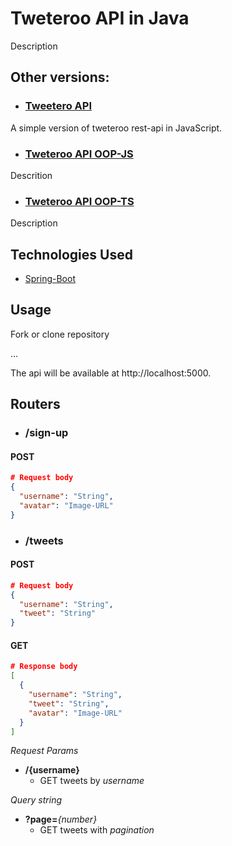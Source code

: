 # Tweteroo API in Java

Description

## Other versions:
- ### [Tweetero API](https://github.com/Tallispt/tweteroo/tree/main)

A simple version of tweteroo rest-api in JavaScript.

- ### [Tweteroo API OOP-JS](https://github.com/Tallispt/tweteroo/tree/oop-js)

Descrition

- ### [Tweteroo API OOP-TS](https://github.com/Tallispt/tweteroo/tree/oop-ts)

Description

## Technologies Used

- [Spring-Boot](https://spring.io/)

## Usage

Fork or clone repository

...

The api will be available at http://localhost:5000.

## Routers

- ### /sign-up

#### POST

```json
# Request body
{
  "username": "String",
  "avatar": "Image-URL"
}
```

- ### /tweets

#### POST

```json
# Request body
{
  "username": "String",
  "tweet": "String"
}
```

#### GET

```json
# Response body
[
  {
    "username": "String",
    "tweet": "String",
    "avatar": "Image-URL"
  }
]
```

*Request Params*

- **/{username}**  
  - GET tweets by *username*  

*Query string*  
- **?page=***{number}*
  - GET tweets with *pagination*  
